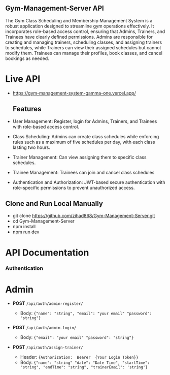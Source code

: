## Gym-Management-Server API
The Gym Class Scheduling and Membership Management System is a robust application designed to streamline gym operations effectively. It incorporates role-based access control, ensuring that Admins, Trainers, and Trainees have clearly defined permissions. Admins are responsible for creating and managing trainers, scheduling classes, and assigning trainers to schedules, while Trainers can view their assigned schedules but cannot modify them. Trainees can manage their profiles, book classes, and cancel bookings as needed.

#  Live API 
- https://gym-management-system-gamma-one.vercel.app/

  
  ## Features
- User Management: Register, login  for Admins, Trainers, and Trainees with role-based access control.
- Class Scheduling: Admins can create class schedules while enforcing rules such as a maximum of five schedules per day, with each class lasting two hours.
- Trainer Management: Can view assigning them to specific class schedules.
- Trainee Management: Trainees can join and cancel class schedules
- Authentication and Authorization: JWT-based secure authentication with role-specific permissions to prevent unauthorized access.

  

## Clone and Run Local Manually 
- git clone https://github.com/zihad868/Gym-Management-Server.git
- cd Gym-Management-Server
- npm install
- npm run dev


# API Documentation

### Authentication
# Admin
- **POST** `/api/auth/admin-register/`
  - Body: `{"name": "string", "email": "your email" "password": "string"}`

- **POST** `/api/auth/admin-login/`
  - Body: `{"email": "your email" "password": "string"}`

- **POST** `/api/auth/assign-trainer/`
  - Header: `{Authorization:  Bearer  {Your Login Token}}`
  - Body: `{"name": "string" "date": "Date Time", "startTime": "string", "endTime": "string", "trainerEmail": 'string'}`

  
